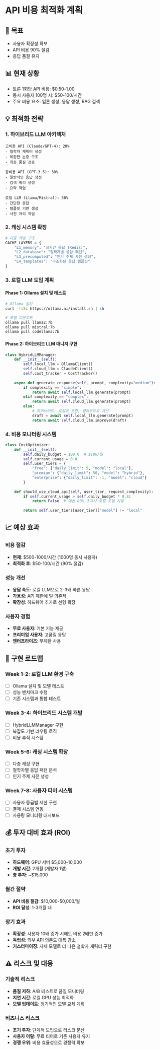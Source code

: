 # API 비용 최적화 계획

## 🎯 목표
- 사용자 확장성 확보
- API 비용 90% 절감
- 응답 품질 유지

## 📊 현재 상황
- 토론 1회당 API 비용: $0.50-1.00
- 동시 사용자 100명 시: $50-100/시간
- 주요 비용 요소: 입론 생성, 응답 생성, RAG 검색

## 💡 최적화 전략

### 1. 하이브리드 LLM 아키텍처
```
고비용 API (Claude/GPT-4): 20%
- 철학자 캐릭터 생성
- 복잡한 논증 구조
- 최종 품질 검증

중비용 API (GPT-3.5): 30%
- 일반적인 응답 생성
- 검색 쿼리 생성
- 요약 작업

로컬 LLM (Llama/Mistral): 50%
- 간단한 응답
- 템플릿 기반 생성
- 사전 처리 작업
```

### 2. 캐싱 시스템 확장
```python
# 다층 캐싱 구조
CACHE_LAYERS = {
    "L1_memory": "실시간 응답 (Redis)",
    "L2_database": "철학자별 응답 패턴",
    "L3_precomputed": "인기 주제 사전 생성",
    "L4_templates": "구조화된 응답 템플릿"
}
```

### 3. 로컬 LLM 도입 계획

#### Phase 1: Ollama 설치 및 테스트
```bash
# Ollama 설치
curl -fsSL https://ollama.ai/install.sh | sh

# 모델 다운로드
ollama pull llama2:7b
ollama pull mistral:7b
ollama pull codellama:7b
```

#### Phase 2: 하이브리드 LLM 매니저 구현
```python
class HybridLLMManager:
    def __init__(self):
        self.local_llm = OllamaClient()
        self.cloud_llm = ClaudeClient()
        self.cost_tracker = CostTracker()
    
    async def generate_response(self, prompt, complexity="medium"):
        if complexity == "simple":
            return await self.local_llm.generate(prompt)
        elif complexity == "complex":
            return await self.cloud_llm.generate(prompt)
        else:
            # 하이브리드: 로컬로 초안, 클라우드로 개선
            draft = await self.local_llm.generate(prompt)
            return await self.cloud_llm.improve(draft)
```

### 4. 비용 모니터링 시스템
```python
class CostOptimizer:
    def __init__(self):
        self.daily_budget = 100.0  # $100/일
        self.current_usage = 0.0
        self.user_tiers = {
            "free": {"daily_limit": 5, "model": "local"},
            "premium": {"daily_limit": 50, "model": "hybrid"},
            "enterprise": {"daily_limit": -1, "model": "cloud"}
        }
    
    def should_use_cloud_api(self, user_tier, request_complexity):
        if self.current_usage > self.daily_budget * 0.8:
            return False  # 예산 80% 초과시 로컬 모델 사용
        
        return self.user_tiers[user_tier]["model"] != "local"
```

## 📈 예상 효과

### 비용 절감
- **현재**: $500-1000/시간 (1000명 동시 사용자)
- **최적화 후**: $50-100/시간 (90% 절감)

### 성능 개선
- **응답 속도**: 로컬 LLM으로 2-3배 빠른 응답
- **가용성**: API 제한에 덜 의존적
- **확장성**: 하드웨어 추가로 선형 확장

### 사용자 경험
- **무료 사용자**: 기본 기능 제공
- **프리미엄 사용자**: 고품질 응답
- **엔터프라이즈**: 무제한 사용

## 🚀 구현 로드맵

### Week 1-2: 로컬 LLM 환경 구축
- [ ] Ollama 설치 및 모델 테스트
- [ ] 성능 벤치마크 수행
- [ ] 기존 시스템과 통합 테스트

### Week 3-4: 하이브리드 시스템 개발
- [ ] HybridLLMManager 구현
- [ ] 복잡도 기반 라우팅 로직
- [ ] 비용 추적 시스템

### Week 5-6: 캐싱 시스템 확장
- [ ] 다층 캐싱 구현
- [ ] 철학자별 응답 패턴 분석
- [ ] 인기 주제 사전 생성

### Week 7-8: 사용자 티어 시스템
- [ ] 사용자 등급별 제한 구현
- [ ] 결제 시스템 연동
- [ ] 사용량 모니터링 대시보드

## 💰 투자 대비 효과 (ROI)

### 초기 투자
- **하드웨어**: GPU 서버 $5,000-10,000
- **개발 시간**: 2개월 (개발자 1명)
- **총 투자**: ~$15,000

### 월간 절약
- **API 비용 절감**: $10,000-50,000/월
- **ROI 달성**: 1-3개월 내

### 장기 효과
- **확장성**: 사용자 10배 증가 시에도 비용 2배만 증가
- **독립성**: 외부 API 의존도 대폭 감소
- **커스터마이징**: 자체 모델로 더 나은 철학자 캐릭터 구현

## ⚠️ 리스크 및 대응

### 기술적 리스크
- **품질 저하**: A/B 테스트로 품질 모니터링
- **지연 시간**: 로컬 GPU 성능 최적화
- **모델 업데이트**: 정기적인 모델 교체 계획

### 비즈니스 리스크
- **초기 투자**: 단계적 도입으로 리스크 분산
- **사용자 이탈**: 무료 티어로 기존 사용자 유지
- **경쟁 우위**: 비용 효율성으로 경쟁력 확보 
